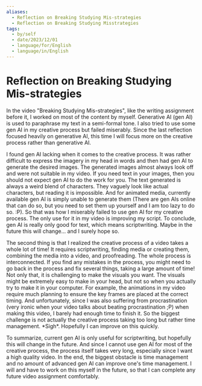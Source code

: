 ```yaml
---
aliases:
  - Reflection on Breaking Studying Mis-strategies
  - Reflection on Breaking Studying Misstrategies
tags:
  - by/self
  - date/2023/12/01
  - language/for/English
  - language/in/English
---
```


# Reflection on Breaking Studying Mis-strategies

In the video "Breaking Studying Mis-strategies", like the writing assignment before it, I worked on most of the content by myself. Generative AI (gen AI) is used to paraphrase my text in a semi-formal tone. I also tried to use some gen AI in my creative process but failed miserably. Since the last reflection focused heavily on generative AI, this time I will focus more on the creative process rather than generative AI.

I found gen AI lacking when it comes to the creative process. It was rather difficult to express the imagery in my head in words and then had gen AI to generate the desired images. The generated images almost always look off and were not suitable in my video. If you need text in your images, then you should not expect gen AI to do the work for you. The text generated is always a weird blend of characters. They vaguely look like actual characters, but reading it is impossible. And for animated media, currently available gen AI is simply unable to generate them (There are gen AIs online that can do so, but you need to set them up yourself and I am too lazy to do so. :P). So that was how I miserably failed to use gen AI for my creative process. The only use for it in my video is improving my script. To conclude, gen AI is really only good for text, which means scriptwriting. Maybe in the future this will change... and I surely hope so.

The second thing is that I realized the creative process of a video takes a whole lot of time! It requires scriptwriting, finding media or creating them, combining the media into a video, and proofreading. The whole process is interconnected. If you find any mistakes in the process, you might need to go back in the process and fix several things, taking a large amount of time! Not only that, it is challenging to make the visuals you want. The visuals might be extremely easy to make in your head, but not so when you actually try to make it in your computer. For example, the animations in my video require much planning to ensure the key frames are placed at the correct timing. And unfortunately, since I was also suffering from procrastination (very ironic when your video talks about beating procrastination ;P) when making this video, I barely had enough time to finish it. So the biggest challenge is not actually the creative process taking too long but rather time management. \*Sigh\*. Hopefully I can improve on this quickly.

To summarize, current gen AI is only useful for scriptwriting, but hopefully this will change in the future. And since I cannot use gen AI for most of the creative process, the process itself takes very long, especially since I want a high quality video. In the end, the biggest obstacle is time management and no amount of advanced gen AI can improve one's time management. I will and have to work on this myself in the future, so that I can complete any future video assignment comfortably.
